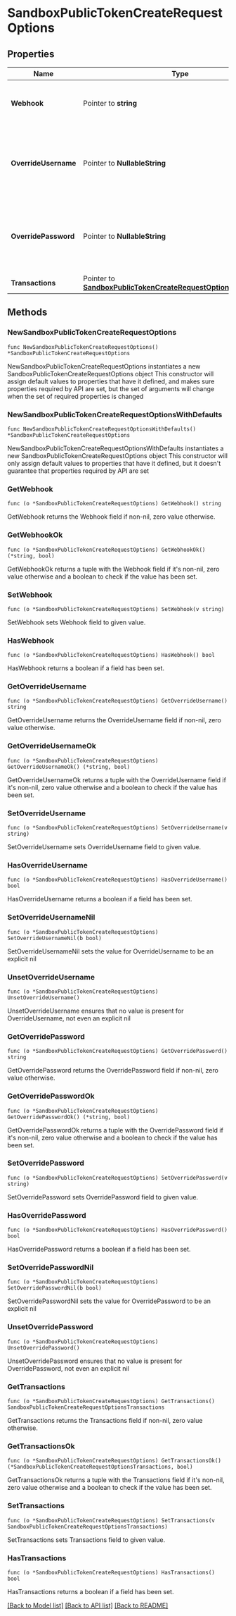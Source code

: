 # SandboxPublicTokenCreateRequestOptions

## Properties

Name | Type | Description | Notes
------------ | ------------- | ------------- | -------------
**Webhook** | Pointer to **string** | Specify a webhook to associate with the new Item. | [optional] 
**OverrideUsername** | Pointer to **NullableString** | Test username to use for the creation of the Sandbox Item. Default value is &#x60;user_good&#x60;. | [optional] [default to "user_good"]
**OverridePassword** | Pointer to **NullableString** | Test password to use for the creation of the Sandbox Item. Default value is &#x60;pass_good&#x60;. | [optional] [default to "pass_good"]
**Transactions** | Pointer to [**SandboxPublicTokenCreateRequestOptionsTransactions**](SandboxPublicTokenCreateRequestOptionsTransactions.md) |  | [optional] 

## Methods

### NewSandboxPublicTokenCreateRequestOptions

`func NewSandboxPublicTokenCreateRequestOptions() *SandboxPublicTokenCreateRequestOptions`

NewSandboxPublicTokenCreateRequestOptions instantiates a new SandboxPublicTokenCreateRequestOptions object
This constructor will assign default values to properties that have it defined,
and makes sure properties required by API are set, but the set of arguments
will change when the set of required properties is changed

### NewSandboxPublicTokenCreateRequestOptionsWithDefaults

`func NewSandboxPublicTokenCreateRequestOptionsWithDefaults() *SandboxPublicTokenCreateRequestOptions`

NewSandboxPublicTokenCreateRequestOptionsWithDefaults instantiates a new SandboxPublicTokenCreateRequestOptions object
This constructor will only assign default values to properties that have it defined,
but it doesn't guarantee that properties required by API are set

### GetWebhook

`func (o *SandboxPublicTokenCreateRequestOptions) GetWebhook() string`

GetWebhook returns the Webhook field if non-nil, zero value otherwise.

### GetWebhookOk

`func (o *SandboxPublicTokenCreateRequestOptions) GetWebhookOk() (*string, bool)`

GetWebhookOk returns a tuple with the Webhook field if it's non-nil, zero value otherwise
and a boolean to check if the value has been set.

### SetWebhook

`func (o *SandboxPublicTokenCreateRequestOptions) SetWebhook(v string)`

SetWebhook sets Webhook field to given value.

### HasWebhook

`func (o *SandboxPublicTokenCreateRequestOptions) HasWebhook() bool`

HasWebhook returns a boolean if a field has been set.

### GetOverrideUsername

`func (o *SandboxPublicTokenCreateRequestOptions) GetOverrideUsername() string`

GetOverrideUsername returns the OverrideUsername field if non-nil, zero value otherwise.

### GetOverrideUsernameOk

`func (o *SandboxPublicTokenCreateRequestOptions) GetOverrideUsernameOk() (*string, bool)`

GetOverrideUsernameOk returns a tuple with the OverrideUsername field if it's non-nil, zero value otherwise
and a boolean to check if the value has been set.

### SetOverrideUsername

`func (o *SandboxPublicTokenCreateRequestOptions) SetOverrideUsername(v string)`

SetOverrideUsername sets OverrideUsername field to given value.

### HasOverrideUsername

`func (o *SandboxPublicTokenCreateRequestOptions) HasOverrideUsername() bool`

HasOverrideUsername returns a boolean if a field has been set.

### SetOverrideUsernameNil

`func (o *SandboxPublicTokenCreateRequestOptions) SetOverrideUsernameNil(b bool)`

 SetOverrideUsernameNil sets the value for OverrideUsername to be an explicit nil

### UnsetOverrideUsername
`func (o *SandboxPublicTokenCreateRequestOptions) UnsetOverrideUsername()`

UnsetOverrideUsername ensures that no value is present for OverrideUsername, not even an explicit nil
### GetOverridePassword

`func (o *SandboxPublicTokenCreateRequestOptions) GetOverridePassword() string`

GetOverridePassword returns the OverridePassword field if non-nil, zero value otherwise.

### GetOverridePasswordOk

`func (o *SandboxPublicTokenCreateRequestOptions) GetOverridePasswordOk() (*string, bool)`

GetOverridePasswordOk returns a tuple with the OverridePassword field if it's non-nil, zero value otherwise
and a boolean to check if the value has been set.

### SetOverridePassword

`func (o *SandboxPublicTokenCreateRequestOptions) SetOverridePassword(v string)`

SetOverridePassword sets OverridePassword field to given value.

### HasOverridePassword

`func (o *SandboxPublicTokenCreateRequestOptions) HasOverridePassword() bool`

HasOverridePassword returns a boolean if a field has been set.

### SetOverridePasswordNil

`func (o *SandboxPublicTokenCreateRequestOptions) SetOverridePasswordNil(b bool)`

 SetOverridePasswordNil sets the value for OverridePassword to be an explicit nil

### UnsetOverridePassword
`func (o *SandboxPublicTokenCreateRequestOptions) UnsetOverridePassword()`

UnsetOverridePassword ensures that no value is present for OverridePassword, not even an explicit nil
### GetTransactions

`func (o *SandboxPublicTokenCreateRequestOptions) GetTransactions() SandboxPublicTokenCreateRequestOptionsTransactions`

GetTransactions returns the Transactions field if non-nil, zero value otherwise.

### GetTransactionsOk

`func (o *SandboxPublicTokenCreateRequestOptions) GetTransactionsOk() (*SandboxPublicTokenCreateRequestOptionsTransactions, bool)`

GetTransactionsOk returns a tuple with the Transactions field if it's non-nil, zero value otherwise
and a boolean to check if the value has been set.

### SetTransactions

`func (o *SandboxPublicTokenCreateRequestOptions) SetTransactions(v SandboxPublicTokenCreateRequestOptionsTransactions)`

SetTransactions sets Transactions field to given value.

### HasTransactions

`func (o *SandboxPublicTokenCreateRequestOptions) HasTransactions() bool`

HasTransactions returns a boolean if a field has been set.


[[Back to Model list]](../README.md#documentation-for-models) [[Back to API list]](../README.md#documentation-for-api-endpoints) [[Back to README]](../README.md)


